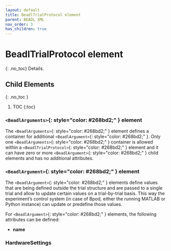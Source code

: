 ```yaml
---
layout: default
title: BeadlTrialProtocol element
parent: BEADL XML
nav_order: 3
has_children: true
---
```

# BeadlTrialProtocol element
{: .no_toc}
Details. 

## Child Elements
{: .no_toc }
<!--{: .no_toc .text-delta }-->

1. TOC
{:toc}

### `<BeadlArguments>`{: style="color: #268bd2;" } element
The `<BeadlArguments>`{: style="color: #268bd2;" } element defines a container for additional `<BeadlArgument>`{: style="color: #268bd2;" }. Only one `<BeadlArguments>`{: style="color: #268bd2;" } container is allowed within a `<BeadlTrialProtocol>`{: style="color: #268bd2;" } element and it can have zero or more `<BeadlArgument>`{: style="color: #268bd2;" } child elements and has no additional attributes.

### `<BeadlArgument>`{: style="color: #268bd2;" } element
The `<BeadlArgument>`{: style="color: #268bd2;" } elements define values that are being defined outside the trial structure and are passed to a single trial and allow to update certain values on a trial-by-trial basis. This way the experiment’s control system (in case of Bpod, either the running MATLAB or Python instance) can update or predefine those values.

For `<BeadlArgument>`{: style="color: #268bd2;" } elements, the following attributes can be defined:
- **name**

### HardwareSettings

###

